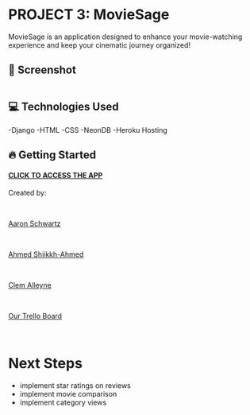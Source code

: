 #  PROJECT 3: MovieSage

MovieSage is an application designed to enhance your movie-watching experience and keep your cinematic journey organized!

## 📸 Screenshot

<img href="{% static 'images/moviesage_screenshot/.png' %}">

##  💻 Technologies Used
-Django
-HTML
-CSS
-NeonDB
-Heroku Hosting

## 🔥 Getting Started

#### [CLICK TO ACCESS THE APP](https://moviesage-f4cfba681d1e.herokuapp.com/)
<p>Created by:</p><br>
<p><a href="https://www.linkedin.com/in/aschwartz-dev/">Aaron Schwartz</a></p><br>
<p><a href="https://www.linkedin.com/in/ahmedshiikh/">Ahmed Shiikkh-Ahmed</a></p><br>
<p><a href="https://www.linkedin.com/in/clem-alleyne/">Clem Alleyne</a></p><br>
<p><a href="https://trello.com/b/qBwp7LST/projectmovie">Our Trello Board</a></p><br>
 
# Next Steps
- implement star ratings on reviews
- implement movie comparison
- implement category views

